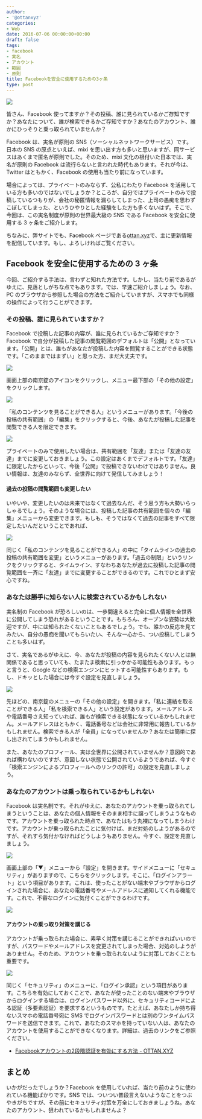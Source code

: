 ```yaml
---
author:
- '@ottanxyz'
categories:
- Web
date: 2016-07-06 00:00:00+00:00
draft: false
tags:
- facebook
- 実名
- アカウント
- 範囲
- 原則
title: Facebookを安全に使用するための3ヶ条
type: post
---
```


![](160705-577bbc470fbe0.jpg)

皆さん、Facebook 使ってますか？その投稿、誰に見られているかご存知ですか？あなたについて、誰が検索できるかご存知ですか？あなたのアカウント、誰かにひっそりと乗っ取られていませんか？

Facebook は、実名が原則の SNS（ソーシャルネットワークサービス）です。日本の SNS の原点といえば、mixi を思い出す方も多いと思いますが、同サービスはあくまで匿名が原則でした。そのため、mixi 文化の根付いた日本では、実名が原則の Facebook は流行らないと言われた時代もあります。それが今は、Twitter はともかく、Facebook の使用も当たり前になっています。

場合によっては、プライベートのみならず、公私にわたり Facebook を活用している方も多いのではないでしょうか？ところが、自分ではプライベートのみで投稿しているつもりが、会社の秘匿情報を漏らしてしまった、上司の愚痴を思わずこぼしてしまった、というひやりとした経験をした方も多くないはず。そこで、今回は、この実名制度が原則の世界最大級の SNS である Facebook を安全に使用する 3 ヶ条をご紹介します。

ちなみに、弊サイトでも、Facebook ページである[ottan.xyz](https://www.facebook.com/ottanxyz/)で、主に更新情報を配信しています。もし、よろしければご覧ください。

## Facebook を安全に使用するための 3 ヶ条

今回、ご紹介する手法は、言わずと知れた方法です。しかし、当たり前であるがゆえに、見落としがちな点でもあります。では、早速ご紹介しましょう。なお、PC のブラウザから参照した場合の方法をご紹介していますが、スマホでも同様の操作によって行うことができます。

### その投稿、誰に見られていますか？

Facebook で投稿した記事の内容が、誰に見られているかご存知ですか？Facebook で自分が投稿した記事の閲覧範囲のデフォルトは「公開」となっています。「公開」とは、誰もがあなたが投稿した内容を閲覧することができる状態です。「このままではまずい」と思った方、まだ大丈夫です。

![](160705-577bbc4d8d01b.png)

画面上部の南京錠のアイコンをクリックし、メニュー最下部の「その他の設定」をクリックします。

![](160705-577bbc53843c8.png)

「私のコンテンツを見ることができる人」というメニューがあります。「今後の投稿の共有範囲」の「編集」をクリックすると、今後、あなたが投稿した記事を閲覧できる人を限定できます。

![](160705-577bbc5fcb131.png)

プライベートのみで使用したい場合は、共有範囲を「友達」または「友達の友達」までに変更しておきましょう。この設定はあくまでデフォルトです。「友達」に限定したからといって、今後「公開」で投稿できないわけではありません。良い情報は、友達のみならず、全世界に向けて発信してみましょう！

#### 過去の投稿の閲覧範囲も変更したい

いやいや、変更したいのは未来ではなくて過去なんだ、そう思う方も大勢いらっしゃるでしょう。そのような場合には、投稿した記事の共有範囲を個々の「編集」メニューから変更できます。もしも、そうではなくて過去の記事をすべて限定したいんだということであれば、

![](160705-577bbc6594e47.png)

同じく「私のコンテンツを見ることができる人」の中に「タイムラインの過去の投稿の共有範囲を変更」というメニューがあります。「過去の制限」というリンクをクリックすると、タイムライン、すなわちあなたが過去に投稿した記事の閲覧範囲を一斉に「友達」までに変更することができるのです。これでひとまず安心ですね。

### あなたは勝手に知らない人に検索されているかもしれない

実名制の Facebook が恐ろしいのは、一歩間違えると完全に個人情報を全世界に公開してしまう恐れがあるということです。もちろん、オープンな姿勢は大歓迎ですが、中には知られたくないこともあるでしょう。でも、誰かの反応を見てみたい、自分の愚痴を聞いてもらいたい、そんな一心から、つい投稿してしまうことも多いはず。

さて、実名であるがゆえに、今、あなたが投稿の内容を見られたくない人とは無関係であると思っていても、たまたま検索に引っかかる可能性もあります。もっと言うと、Google などの検索エンジンにヒットする可能性すらあります。もし、ドキッとした場合には今すぐ設定を見直しましょう。

![](160705-577bbc6d026e7.png)

先ほどの、南京錠のメニューの「その他の設定」を開きます。「私に連絡を取ることができる人」「私を検索できる人」という設定があります。メールアドレスや電話番号さえ知っていれば、誰もが検索できる状態になっているかもしれません。メールアドレスはともかく、電話番号などは会社に非常用に報告しているかもしれません。検索できる人が「全員」になっていませんか？あなたは簡単に探し出されてしまうかもしれません。

また、あなたのプロフィール、実は全世界に公開されていませんか？意図的であれば構わないのですが、意図しない状態で公開されているようであれば、今すぐ「検索エンジンによるプロフィールへのリンクの許可」の設定を見直しましょう。

### あなたのアカウントは乗っ取られているかもしれない

Facebook は実名制です。それがゆえに、あなたのアカウントを乗っ取られてしまうということは、あなたの個人情報をそのまま相手に譲ってしまうようなものです。アカウントを乗っ取られた時点で、あなたはもう丸裸になってしまうわけです。アカウントが乗っ取られたことに気付けば、まだ対処のしようがあるのですが、それすら気付かなければどうしようもありません。今すぐ、設定を見直しましょう。

![](160705-577bbc741f819.png)

画面上部の「▼」メニューから「設定」を開きます。サイドメニューに「セキュリティ」がありますので、こちらをクリックします。そこに、「ログインアラート」という項目があります。これは、使ったことがない端末やブラウザからログインされた場合に、あなたの電話番号やメールアドレスに通知してくれる機能です。これで、不審なログインに気付くことができるわけです。

![](160705-577bbc7ba60d8.png)

#### アカウントの乗っ取り対策を講じる

アカウントが乗っ取られた場合に、素早く対策を講じることができればいいのですが、パスワードやメールアドレスを変更されてしまった場合、対処のしようがありません。そのため、アカウントを乗っ取られないように対策しておくことも重要です。

![](160705-577bbc81a788e.png)

同じく「セキュリティ」のメニューに、「ログイン承認」という項目があります。こちらを有効にしておくことで、あなたが使ったことのない端末やブラウザからログインする場合は、ログインパスワード以外に、セキュリティコードによる認証（多要素認証）を要求するというものです。たとえば、あなたしか持ち得ないスマホの電話番号宛に SMS でログインパスワードとは別のワンタイムパスワードを送信できます。これで、あなたのスマホを持っていない人は、あなたのアカウントを使用することができなくなります。詳細は、過去のリンクをご参照ください。

* [Facebookアカウントの2段階認証を有効にする方法 - OTTAN.XYZ](/posts/2015/04/facebook-two-step-authentication-934/)

## まとめ

いかがだったでしょうか？Facebook を使用していれば、当たり前のように使われている機能ばかりです。SNS では、ついつい普段言えないようなことをつぶやきがちですが、その前にセキュリティ対策を万全にしておきましょうね。あなたのアカウント、狙われているかもしれませんよ？